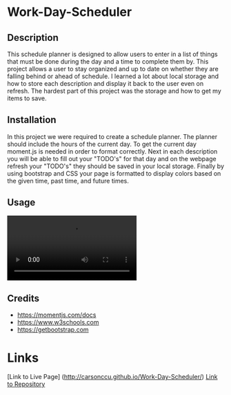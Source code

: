 # Work-Day-Scheduler

## Description

This schedule planner is designed to allow users to enter in a list of things that must be done during the day and a time to complete them by. This project allows a user to stay organized and up to date on whether they are falling behind or ahead of schedule. I learned a lot about local storage and how to store each description and display it back to the user even on refresh. The hardest part of this project was the storage and how to get my items to save.

## Installation

In this project we were required to create a schedule planner. The planner should include the hours of the current day. To get the current day moment.js is needed in order to format correctly. Next in each description you will be able to fill out your "TODO's" for that day and on the webpage refresh your "TODO's" they should be saved in your local storage. Finally by using bootstrap and CSS your page is formatted to display colors based on the given time, past time, and future times.

## Usage

![Screen Recording](https://user-images.githubusercontent.com/80716109/135386233-8026e40c-debc-4222-a96b-cafc2cfb0bc5.mov)

## Credits

* https://momentjs.com/docs
* https://www.w3schools.com
* https://getbootstrap.com

# Links

[Link to Live Page] (http://carsonccu.github.io/Work-Day-Scheduler/)
[Link to Repository](https://github.com/carsonccu/Work-Day-Scheduler)

